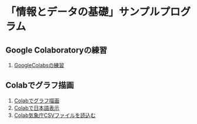 # 「情報とデータの基礎」サンプルプログラム
## Google Colaboratoryの練習
1. [GoogleColabsの練習](prog/GoogleColabsの練習.ipynb)
## Colabでグラフ描画
1. [Colabでグラフ描画](prog/Colabでグラフ描画.ipynb)
2. [Colabで日本語表示](prog/Colabで日本語表示.ipynb)
3. [Colab気象庁CSVファイルを読込む](prog/Colab気象庁CSVファイルを読み込む.ipynb)
